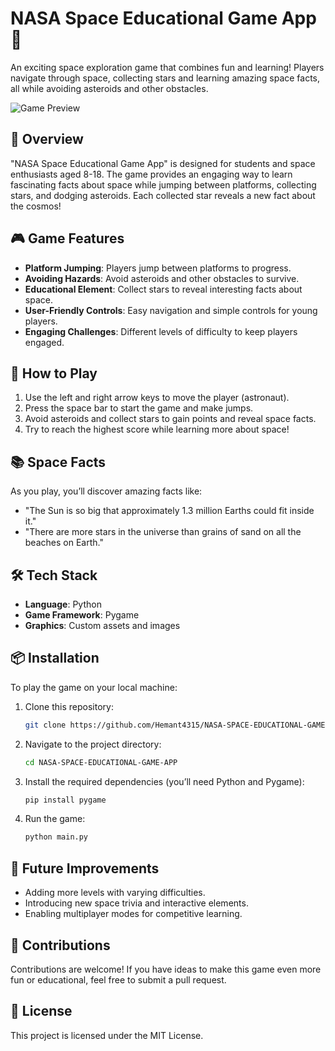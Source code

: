 # NASA Space Educational Game App 🚀

An exciting space exploration game that combines fun and learning! Players navigate through space, collecting stars and learning amazing space facts, all while avoiding asteroids and other obstacles.

![Game Preview](link-to-screenshot.png)

## 🌌 Overview
"NASA Space Educational Game App" is designed for students and space enthusiasts aged 8-18. The game provides an engaging way to learn fascinating facts about space while jumping between platforms, collecting stars, and dodging asteroids. Each collected star reveals a new fact about the cosmos!

## 🎮 Game Features
- **Platform Jumping**: Players jump between platforms to progress.
- **Avoiding Hazards**: Avoid asteroids and other obstacles to survive.
- **Educational Element**: Collect stars to reveal interesting facts about space.
- **User-Friendly Controls**: Easy navigation and simple controls for young players.
- **Engaging Challenges**: Different levels of difficulty to keep players engaged.

## 🚀 How to Play
1. Use the left and right arrow keys to move the player (astronaut).
2. Press the space bar to start the game and make jumps.
3. Avoid asteroids and collect stars to gain points and reveal space facts.
4. Try to reach the highest score while learning more about space!

## 📚 Space Facts
As you play, you’ll discover amazing facts like:
- "The Sun is so big that approximately 1.3 million Earths could fit inside it."
- "There are more stars in the universe than grains of sand on all the beaches on Earth."

## 🛠️ Tech Stack
- **Language**: Python
- **Game Framework**: Pygame
- **Graphics**: Custom assets and images

## 📦 Installation

To play the game on your local machine:

1. Clone this repository:
    ```bash
    git clone https://github.com/Hemant4315/NASA-SPACE-EDUCATIONAL-GAME-APP.git
    ```
2. Navigate to the project directory:
    ```bash
    cd NASA-SPACE-EDUCATIONAL-GAME-APP
    ```
3. Install the required dependencies (you’ll need Python and Pygame):
    ```bash
    pip install pygame
    ```
4. Run the game:
    ```bash
    python main.py
    ```

## 🎯 Future Improvements
- Adding more levels with varying difficulties.
- Introducing new space trivia and interactive elements.
- Enabling multiplayer modes for competitive learning.

## 🤝 Contributions
Contributions are welcome! If you have ideas to make this game even more fun or educational, feel free to submit a pull request.

## 📄 License
This project is licensed under the MIT License.

